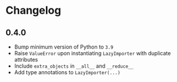 # Changelog

## 0.4.0

- Bump minimum version of Python to `3.9`
- Raise `ValueError` upon instantiating `LazyImporter` with duplicate attributes
- Include `extra_objects` in `__all__` and `__reduce__`
- Add type annotations to `LazyImporter(...)`
